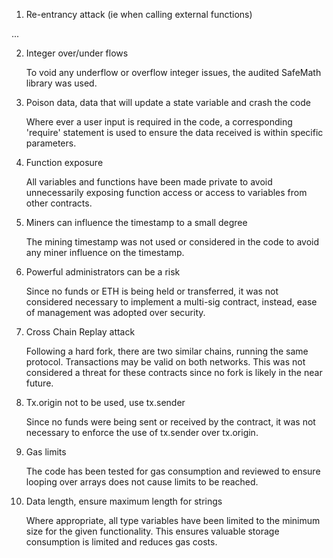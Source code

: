 1. Re-entrancy attack (ie when calling external functions)

...

2. Integer over/under flows

   To void any underflow or overflow integer issues, the audited SafeMath library was used.

3. Poison data, data that will update a state variable and crash the code

   Where ever a user input is required in the code, a corresponding 'require' statement is used to ensure the data received is within specific parameters.

4. Function exposure

   All variables and functions have been made private to avoid unnecessarily exposing function access or access to variables from other contracts.

5. Miners can influence the timestamp to a small degree

   The mining timestamp was not used or considered in the code to avoid any miner influence on the timestamp.

6. Powerful administrators can be a risk

   Since no funds or ETH is being held or transferred, it was not considered necessary to implement a multi-sig contract, instead, ease of management was adopted over security.

7. Cross Chain Replay attack

   Following a hard fork, there are two similar chains, running the same protocol. Transactions may be valid on both networks. This was not considered a threat for these contracts since no fork is likely in the near future.

8. Tx.origin not to be used, use tx.sender

   Since no funds were being sent or received by the contract, it was not necessary to enforce the use of tx.sender over tx.origin.

9. Gas limits

   The code has been tested for gas consumption and reviewed to ensure looping over arrays does not cause limits to be reached.

10. Data length, ensure maximum length for strings

    Where appropriate, all type variables have been limited to the minimum size for the given functionality. This ensures valuable storage consumption is limited and reduces gas costs.
